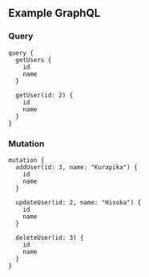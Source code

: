 ## Example GraphQL

### Query
```
query {
  getUsers {
    id
    name
  }
  
  getUser(id: 2) {
    id
    name
  }
}
```

### Mutation
```
mutation {
  addUser(id: 3, name: "Kurapika") {
    id
    name
  }
  
  updateUser(id: 2, name: "Hisoka") {
  	id
    name
  }
  
  deleteUser(id: 3) {
  	id
    name
  }
}
```